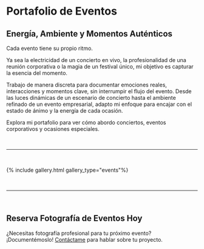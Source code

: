 <div class="text-content">
  <h1>Portafolio de Eventos</h1>
  <h2>Energía, Ambiente y Momentos Auténticos</h2>
  <p>Cada evento tiene su propio ritmo.</p>
  <p>Ya sea la electricidad de un concierto en vivo, la profesionalidad de una reunión corporativa o la magia de un festival único, mi objetivo es capturar la esencia del momento.</p>
  <p>Trabajo de manera discreta para documentar emociones reales, interacciones y momentos clave, sin interrumpir el flujo del evento. Desde las luces dinámicas de un escenario de concierto hasta el ambiente refinado de un evento empresarial, adapto mi enfoque para encajar con el estado de ánimo y la energía de cada ocasión.</p>
  <p>Explora mi portafolio para ver cómo abordo conciertos, eventos corporativos y ocasiones especiales.</p>
  <br>
  <hr>
  <br>
</div>

{% include gallery.html gallery_type="events"%}

<div class="text-content">
  <br>
  <hr>
  <br>
  <h2>Reserva Fotografía de Eventos Hoy</h2>
  <p>¿Necesitas fotografía profesional para tu próximo evento? ¡Documentémoslo! <a href="/es/contact/" class="button">Contáctame</a> para hablar sobre tu proyecto.</p>
</div>
